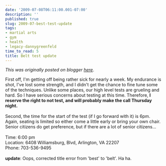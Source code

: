 ```yaml
---
date: '2009-07-08T06:11:00.001-07:00'
description: ''
published: true
slug: 2009-07-best-test-update
tags:
- martial arts
- gym
- health
- legacy-dannygreenfeld
time_to_read: 5
title: Belt test update
---
```


*This was originally posted on blogger [here](https://dannygreenfeld.blogspot.com/2009/07/best-test-update.html)*.

First off, I'm getting off being rather sick for nearly a week. My endurance is shot, I've lost some strength,  and I didn't get the chance to fine tune some of the techniques. Unlike some places, our high level tests are grueling and hard. So I have serious concerns about testing at this time. Therefore, <span style="font-weight: bold;">I reserve the right to not test, and will probably make the call Thursday night.</span><br /><br />Second, the time for the start of the test (if I go forward with it) is 6pm. Again, seating is limited so either come a little early or bring your own chair. Senior citizens do get preference, but if there are a lot of senior citizens...<br /><br />Time: 6:00 pm<br />Location: 6408 Williamsburg, Blvd, Arlington, VA 22207<br />Phone: 703-536-9495<br /><br /><span style="font-weight: bold;">update</span>: Oops, corrected title error from 'best' to 'belt'. Ha ha.